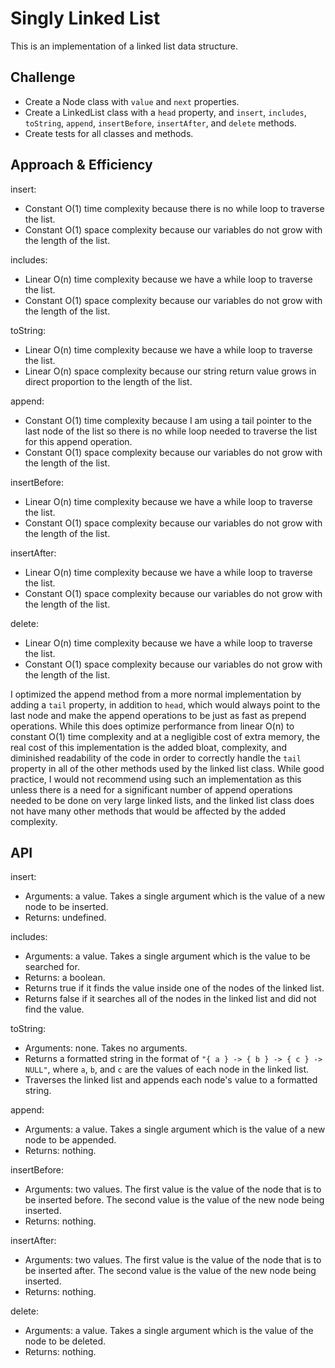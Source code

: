 # Singly Linked List

This is an implementation of a linked list data structure.

## Challenge

- Create a Node class with `value` and `next` properties.
- Create a LinkedList class with a `head` property, and `insert`, `includes`, `toString`, `append`, `insertBefore`, `insertAfter`, and `delete` methods.
- Create tests for all classes and methods.

## Approach & Efficiency

insert:

- Constant O(1) time complexity because there is no while loop to traverse the list.
- Constant O(1) space complexity because our variables do not grow with the length of the list.

includes:

- Linear O(n) time complexity because we have a while loop to traverse the list.
- Constant O(1) space complexity because our variables do not grow with the length of the list.

toString:

- Linear O(n) time complexity because we have a while loop to traverse the list.
- Linear O(n) space complexity because our string return value grows in direct proportion to the length of the list.

append:

- Constant O(1) time complexity because I am using a tail pointer to the last node of the list so there is no while loop needed to traverse the list for this append operation.
- Constant O(1) space complexity because our variables do not grow with the length of the list.

insertBefore:

- Linear O(n) time complexity because we have a while loop to traverse the list.
- Constant O(1) space complexity because our variables do not grow with the length of the list.

insertAfter:

- Linear O(n) time complexity because we have a while loop to traverse the list.
- Constant O(1) space complexity because our variables do not grow with the length of the list.

delete:

- Linear O(n) time complexity because we have a while loop to traverse the list.
- Constant O(1) space complexity because our variables do not grow with the length of the list.

I optimized the append method from a more normal implementation by adding a `tail` property, in addition to `head`, which would always point to the last node and make the append operations to be just as fast as prepend operations. While this does optimize performance from linear O(n) to constant O(1) time complexity and at a negligible cost of extra memory, the real cost of this implementation is the added bloat, complexity, and diminished readability of the code in order to correctly handle the `tail` property in all of the other methods used by the linked list class. While good practice, I would not recommend using such an implementation as this unless there is a need for a significant number of append operations needed to be done on very large linked lists, and the linked list class does not have many other methods that would be affected by the added complexity.

## API

insert:

- Arguments: a value. Takes a single argument which is the value of a new node to be inserted.
- Returns: undefined.

includes:

- Arguments: a value. Takes a single argument which is the value to be searched for.
- Returns: a boolean.
- Returns true if it finds the value inside one of the nodes of the linked list.
- Returns false if it searches all of the nodes in the linked list and did not find the value.

toString:

- Arguments: none. Takes no arguments.
- Returns a formatted string in the format of `"{ a } -> { b } -> { c } -> NULL"`, where `a`, `b`, and `c` are the values of each node in the linked list.
- Traverses the linked list and appends each node's value to a formatted string.

append:

- Arguments: a value. Takes a single argument which is the value of a new node to be appended.
- Returns: nothing.

insertBefore:

- Arguments: two values. The first value is the value of the node that is to be inserted before. The second value is the value of the new node being inserted.
- Returns: nothing.

insertAfter:

- Arguments: two values. The first value is the value of the node that is to be inserted after. The second value is the value of the new node being inserted.
- Returns: nothing.

delete:

- Arguments: a value. Takes a single argument which is the value of the node to be deleted.
- Returns: nothing.
